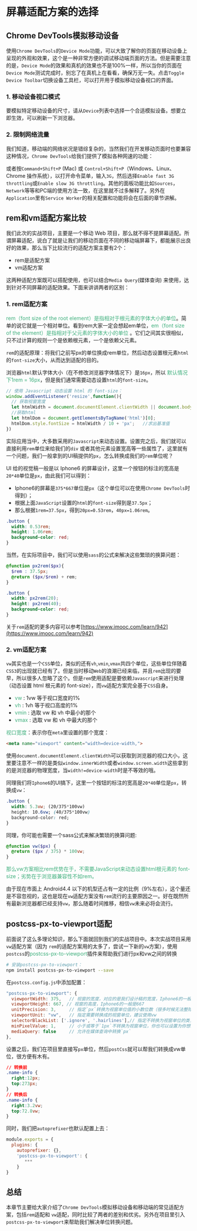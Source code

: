 # 屏幕适配方案的选择

## Chrome DevTools模拟移动设备
使用`Chrome DevTools`的`Device Mode`功能，可以大致了解你的页面在移动设备上呈现的外观和效果，这个是一种非常方便的调试移动端页面的方法。但是需要注意的是，`Device Mode`的效果和真机的效果也不是100%一样，所以当你的页面在`Device Mode`测试完成时，别忘了在真机上在看看，确保万无一失。点击`Toggle Device Toolbar`切换设备工具栏，可以打开用于模拟移动设备视口的界面。

### 1. 移动设备视口模式
要模拟特定移动设备的尺寸，请从`Device`列表中选择一个合适模拟设备。想要立即生效，可以刷新一下浏览器。

### 2. 限制网络流量
我们知道，移动端的网络状况是错综复杂的，当然我们在开发移动页面时也要兼容这种情况，`Chrome DevTools`给我们提供了模拟各种网速的功能：

或者按`Command+Shift+P` (Mac) 或 `Control+Shift+P`（Windows、Linux、Chrome 操作系统），以打开命令菜单，输入`3G`，然后选择`Enable fast 3G throttling`或`Enable slow 3G throttling`。其他的面板功能比如`Sources`，`Network`等等和PC端的使用方法一致，在这里就不过多解释了。另外在`Application`里有`Service Worker`的相关配置和功能将会在后面的章节讲解。

## rem和vm适配方案比较
我们此次的实战项目，主要是一个移动 Web 项目，那么就不得不提屏幕适配。所谓屏幕适配，说白了就是让我们的移动页面在不同的移动端屏幕下，都能展示出良好的效果，那么当下比较流行的适配方案主要有2个：
+ rem是适配方案
+ vm适配方案

这两种适配方案既可以搭配使用，也可以结合`Media Query`(媒体查询) 来使用，达到针对不同屏幕的适配效果。下面来讲讲两者的区别：

### 1. rem适配方案
<font color=#3eaf7c>rem（font size of the root element）是指相对于根元素的字体大小的单位</font>。简单的说它就是一个相对单位。看到rem大家一定会想起em单位，<font color=#3eaf7c>em（font size of the element）是指相对于父元素的字体大小的单位</font> 。它们之间其实很相似，只不过计算的规则一个是依赖根元素，一个是依赖父元素。

`rem`的适配原理：将我们之前写px的单位换成rem单位，然后动态设置根元素`html`的`font-size`大小，从而达到适配的目的。

浏览器`html`默认字体大小（在不修改浏览器字体情况下）是`16px`，所以 <font color=#3eaf7c>默认情况下1rem = 16px</font>，但是我们通常需要动态设置`html`的`font-size`。

```javascript
// 使用 Javascript 动态设置 html 的 font-size：
window.addEventListener('resize',function(){
  // 获取视窗宽度
  let htmlWidth = document.documentElement.clientWidth || document.body.clientWidth;
  //获取html
  let htmlDom = document.getElementsByTagName('html')[0];
  htmlDom.style.fontSize = htmlWidth / 10 + 'px';   //求出基准值 
})
```

实际应用当中，大多数采用的`Javascript`来动态设置。设置完之后，我们就可以直接利用`rem`单位来给我们的`div` 或者其他元素设置宽高等一些属性了，这里就有一个问题，我们一般拿到的UI稿提供的`px`，怎么转换成我们的`rem`单位呢？

UI 给的视觉稿一般是以 Iphone6 的屏幕设计，这里一个按钮的标注的宽高是`20*40`单位是`px`，由此我们可以得到：
+ Iphone6的屏幕是`375*667`单位是`px`（这个单位可以在使用`Chrome DevTools`时得到）；
+ 根据上面`JavaScript`设置的`html`的`font-size`得到是`37.5px`；
+ 那么根据`1rem=37.5px`，得到`20px=0.53rem`，`40px=1.06rem`。
```css
.button {
  width: 0.53rem;
  height: 1.06rem;
  background-color: red;
}
```

当然，在实际项目中，我们可以使用`sass`的公式来解决这些繁琐的换算问题：
```scss
@function px2rem($px){
  $rem : 37.5px;
  @return ($px/$rem) + rem;
}

.button {
  width: px2rem(20);
  height: px2rem(40);
  background-color: red;
}
```
关于`rem`适配的更多内容可以参考[https://www.imooc.com/learn/942](https://www.imooc.com/learn/942)

### 2. vm适配方案
`vw`其实也是一个`CSS`单位，类似的还有`vh`,`vmin`,`vmax`共四个单位，这些单位伴随着`CSS3`的出现就已经有了。但是当时移动`Web`的浪潮已经来临，并且`rem`出现的要早，所以很多人忽略了这个。但是`rem`使用适配是要依赖`Javascript`来进行处理（动态设置 html 根元素的 font-size），而`vw`适配方案完全基于`CSS`自身。
+ <font color=#3eaf7c>vw</font> : 1vw 等于视口宽度的1%
+ <font color=#3eaf7c>vh</font> : 1vh 等于视口高度的1%
+ <font color=#3eaf7c>vmin</font> : 选取 vw 和 vh 中最小的那个
+ <font color=#3eaf7c>vmax</font>  : 选取 vw 和 vh 中最大的那个

<font color=#3eaf7c>视口宽度</font>：表示你在`meta`里设置的那个宽度：
```html
<meta name="viewport" content="width=device-width,">
```
使用`document.documentElement.clientWidth`可以获取到浏览器的视口大小，这里要注意不一样的是类似`window.innerWidth`或者`window.screen.width`这些拿到的是浏览器的物理宽度，当`width!=device-width`时是不等效的哦。


同理我们将`Iphone6`的UI搞下，这里一个按钮的标注的宽高是`20*40`单位是`px`，转换成`vw`：
```css
.button {
  width: 5.3vw; (20/375*100vw)
  height: 10.6vw; (40/375*100vw)
  background-color: red;
}
```
同理，你可能也需要一个sass公式来解决繁琐的换算问题:
```scss
@function vw($px) {
  @return ($px / 375) * 100vw;
}
```
<font color=#3eaf7c>那么vw方案相比rem优势在于，不需要JavaScript来动态设置html根元素的 font-size；劣势在于浏览器兼容性不如rem。</font>

由于现在市面上 Android4.4 以下的机型还占有一定的比例（9%左右），这个量还是不容忽视的，这也是现在`vw`适配方案没有`rem`流行的主要原因之一。好在既然所有最新浏览器都已经支持`vw`，那么随着时间推移，相信`vw`未来必将会流行。

## postcss-px-to-viewport适配
前面说了这么多理论知识，那么下面就回到我们的实战项目中。本次实战项目采用`vw`适配方案（因为 `rem`的适配方案用的太多了，尝试一下新的`vw`方案），使用`postcss`的<font color=#3eaf7c>postcss-px-to-viewport</font>插件来帮助我们进行px和vw之间的转换
```bash
# 安装postcss-px-to-viewport：
npm install postcss-px-to-viewport --save
```

在`postcss.config.js`中添加配置：
```javascript
"postcss-px-to-viewport": {
  viewportWidth: 375,   // 视窗的宽度，对应的是我们设计稿的宽度，Iphone6的一般是375 （xx/375*100vw）
  viewportHeight: 667, // 视窗的高度，Iphone6的一般是667
  unitPrecision: 3,     // 指定`px`转换为视窗单位值的小数位数（很多时候无法整除）
  viewportUnit: "vw",   // 指定需要转换成的视窗单位，建议使用vw
  selectorBlackList: ['.ignore', '.hairlines'],// 指定不转换为视窗单位的类，可以自定义，可以无限添加,建议定义一至两个通用的类名
  minPixelValue: 1,     // 小于或等于`1px`不转换为视窗单位，你也可以设置为你想要的值
  mediaQuery: false     // 允许在媒体查询中转换`px`
},
```

设置之后，我们在项目里直接写`px`单位，然后`postCss`就可以帮我们转换成vw单位，很方便有木有。
```css
// 转换前
.name-info {
  right:12px;
  top:273px;
}
// 转换后
.name-info {
  right:3.2vw;
  top:72.8vw;
}
```
同时，我们把`autoprefixer`也默认配置上去：
```javascript
module.exports = {
  plugins: {
    autoprefixer: {},
    'postcss-px-to-viewport': {
       ***
    }
}
```

## 总结
本章节主要给大家介绍了`Chrome DevTools`模拟移动设备和移动端的常见适配方案，包括`rem`适配和 `vw`适配，同时比较了两者的差别和优劣。另外在项目里引入`postcss-px-to-viewport`来帮助我们解决单位转换问题。